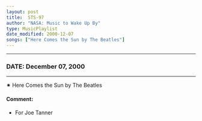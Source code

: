 ```yaml
---
layout: post
title:  STS-97
author: "NASA: Music to Wake Up By"
type: MusicPlaylist
date_modified: 2000-12-07
songs: ["Here Comes the Sun by The Beatles"]
---
```


----
### DATE: December 07, 2000
----
✷ Here Comes the Sun by The Beatles

#### Comment:
* For Joe Tanner



<br/>
<center>
	<a target="_blank"
	   href="https://twitter.com/intent/tweet?hashtags=Space,NASA,Playlist,NASAWakeupCalls,SpaceProgram&text={{ page.author}}, '{{ page.songs.first }}' {{ page.title }}, {{ page.date | date: '%B %d, %Y' }}. {{ site.url }}{{ page.url }}&via=nasawakeupcalls"><i class="fab fa-twitter" alt="Tweet this page" style="font-size: 1.3em;"></i></a>
	&nbsp; 	<i class="fas fa-user-astronaut" style="font-size: 1.5em;"></i> &nbsp;
    <a type="amzn" search="'Here Comes the Sun by The Beatles'" category="popular music">
    <i class="fab fa-amazon" style="font-size: 1.3em;"></i></a>
</center>
